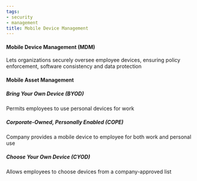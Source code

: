 ```yaml
---
tags:
- security
- management
title: Mobile Device Management
---
```


#### Mobile Device Management (MDM)
Lets organizations securely oversee employee devices, ensuring policy enforcement, software consistency and data protection

#### Mobile Asset Management

##### Bring Your Own Device (BYOD)
Permits employees to use personal devices for work

##### Corporate-Owned, Personally Enabled (COPE)
Company provides a mobile device to employee for both work and personal use

##### Choose Your Own Device (CYOD)
Allows employees to choose devices from a company-approved list
